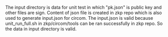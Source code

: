 The input directory is data for unit test in which "pk.json" is public key and other files are sign.
Content of json file is created in zkp repo which is also used to generate input.json for circom. The input.json is valid because unit_run_full.sh in zkp/circom/tools can be ran successfully in zkp repo. So the data in input directory is valid.
